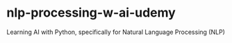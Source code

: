 # nlp-processing-w-ai-udemy
Learning AI with Python, specifically for Natural Language Processing (NLP)
